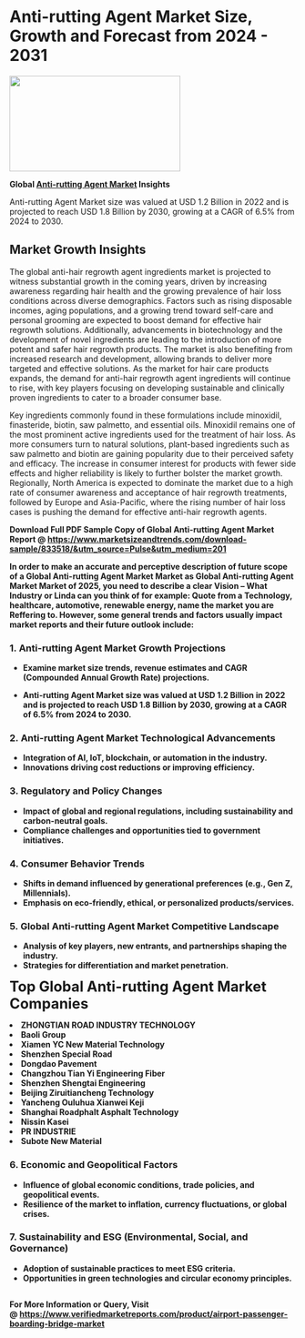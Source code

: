 <H1>Anti-rutting Agent Market Size, Growth and Forecast from 2024 - 2031</H1><img class="aligncenter size-medium wp-image-584254" src="https://thirdeyenews.in/wp-content/uploads/2024/09/Global-Market-Research-300x168.jpeg" alt="" width="300" height="168" /><p><strong>Global&nbsp;<a href="https://www.marketsizeandtrends.com/download-sample/833518/&amp;utm_source=Pulse&amp;utm_medium=201">Anti-rutting Agent Market</a> Insights</strong></p><p>Anti-rutting Agent Market size was valued at USD 1.2 Billion in 2022 and is projected to reach USD 1.8 Billion by 2030, growing at a CAGR of 6.5% from 2024 to 2030.</p><p><h2>Market Growth Insights</h2> <p>The global anti-hair regrowth agent ingredients market is projected to witness substantial growth in the coming years, driven by increasing awareness regarding hair health and the growing prevalence of hair loss conditions across diverse demographics. Factors such as rising disposable incomes, aging populations, and a growing trend toward self-care and personal grooming are expected to boost demand for effective hair regrowth solutions. Additionally, advancements in biotechnology and the development of novel ingredients are leading to the introduction of more potent and safer hair regrowth products. The market is also benefiting from increased research and development, allowing brands to deliver more targeted and effective solutions. As the market for hair care products expands, the demand for anti-hair regrowth agent ingredients will continue to rise, with key players focusing on developing sustainable and clinically proven ingredients to cater to a broader consumer base. <strong></strong></p> <p>Key ingredients commonly found in these formulations include minoxidil, finasteride, biotin, saw palmetto, and essential oils. Minoxidil remains one of the most prominent active ingredients used for the treatment of hair loss. As more consumers turn to natural solutions, plant-based ingredients such as saw palmetto and biotin are gaining popularity due to their perceived safety and efficacy. The increase in consumer interest for products with fewer side effects and higher reliability is likely to further bolster the market growth. Regionally, North America is expected to dominate the market due to a high rate of consumer awareness and acceptance of hair regrowth treatments, followed by Europe and Asia-Pacific, where the rising number of hair loss cases is pushing the demand for effective anti-hair regrowth agents. <strong></p><p><span class=""><strong>Download Full PDF Sample Copy of Global Anti-rutting Agent Market Report</strong> @ <a href="https://www.marketsizeandtrends.com/download-sample/833518/&amp;utm_source=Pulse&amp;utm_medium=201" target="_blank">https://www.marketsizeandtrends.com/download-sample/833518/&amp;utm_source=Pulse&amp;utm_medium=201</a></span></p><p>In order to make an accurate and perceptive description of future scope of a Global&nbsp;Anti-rutting Agent Market Market as Global&nbsp;Anti-rutting Agent Market Market of 2025, you need to describe a clear Vision &ndash; What Industry or Linda can you think of for example: Quote from a Technology, healthcare, automotive, renewable energy, name the market you are Reffering to. However, some general trends and factors usually impact market reports and their future outlook include:</p><h3>1.&nbsp;<strong>Anti-rutting Agent Market Growth Projections</strong></h3><ul><li>Examine market size trends, revenue estimates and CAGR (Compounded Annual Growth Rate) projections.</li><li><p>Anti-rutting Agent Market size was valued at USD 1.2 Billion in 2022 and is projected to reach USD 1.8 Billion by 2030, growing at a CAGR of 6.5% from 2024 to 2030.</p></li></ul><h3>2.&nbsp;<strong>Anti-rutting Agent Market Technological Advancements</strong></h3><ul><li>Integration of AI, IoT, blockchain, or automation in the industry.</li><li>Innovations driving cost reductions or improving efficiency.</li></ul><h3>3.&nbsp;<strong>Regulatory and Policy Changes</strong></h3><ul><li>Impact of global and regional regulations, including sustainability and carbon-neutral goals.</li><li>Compliance challenges and opportunities tied to government initiatives.</li></ul><h3>4.&nbsp;<strong>Consumer Behavior Trends</strong></h3><ul><li>Shifts in demand influenced by generational preferences (e.g., Gen Z, Millennials).</li><li>Emphasis on eco-friendly, ethical, or personalized products/services.</li></ul><h3>5.&nbsp;<strong>Global Anti-rutting Agent Market Competitive Landscape</strong></h3><ul><li>Analysis of key players, new entrants, and partnerships shaping the industry.</li><li>Strategies for differentiation and market penetration.</li></ul><p data-pm-slice="1 1 []"><span style="color: inherit; font-family: inherit; font-size: 25px;">Top Global Anti-rutting Agent Market Companies</span></p><div class="" data-test-id=""><p><li>ZHONGTIAN ROAD INDUSTRY TECHNOLOGY</li><li> Baoli Group</li><li> Xiamen YC New Material Technology</li><li> Shenzhen Special Road</li><li> Dongdao Pavement</li><li> Changzhou Tian Yi Engineering Fiber</li><li> Shenzhen Shengtai Engineering</li><li> Beijing Ziruitiancheng Technology</li><li> Yancheng Ouluhua Xianwei Keji</li><li> Shanghai Roadphalt Asphalt Technology</li><li> Nissin Kasei</li><li> PR INDUSTRIE</li><li> Subote New Material</li></p></div><h3>6.&nbsp;<strong>Economic and Geopolitical Factors</strong></h3><ul><li>Influence of global economic conditions, trade policies, and geopolitical events.</li><li>Resilience of the market to inflation, currency fluctuations, or global crises.</li></ul><h3>7.&nbsp;<strong>Sustainability and ESG (Environmental, Social, and Governance)</strong></h3><ul><li>Adoption of sustainable practices to meet ESG criteria.</li><li>Opportunities in green technologies and circular economy principles.</li></ul><h2><strong style="font-size: 14px;">For More Information or Query, Visit @&nbsp;</strong><a style="background-color: #ffffff; font-size: 14px;" href="https://www.marketsizeandtrends.com/report/anti-rutting-agent-market/" target="_blank">https://www.verifiedmarketreports.com/product/airport-passenger-boarding-bridge-market</a></h2>
